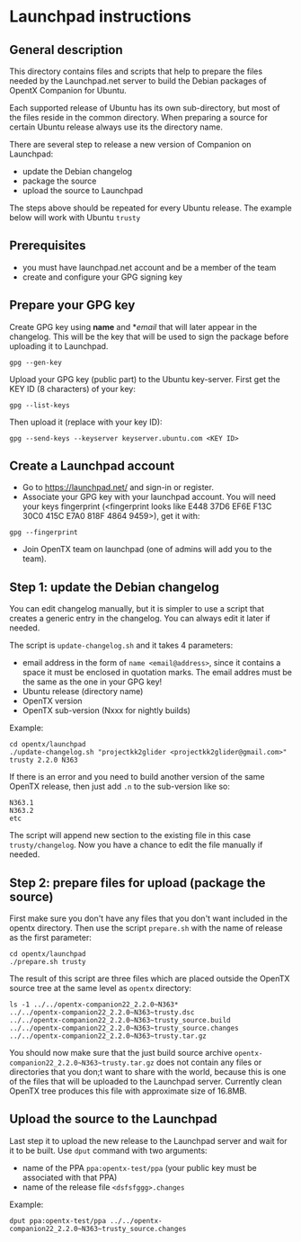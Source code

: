 # Launchpad instructions

## General description

This directory contains files and scripts that help to prepare the files needed by the Launchpad.net server to build the Debian packages of OpentX Companion for Ubuntu.

Each supported release of Ubuntu has its own sub-directory, but most of the files reside in the common directory. When preparing a source for certain Ubuntu release always use its the directory name.

There are several step to release a new version of Companion on Launchpad:
 * update the Debian changelog
 * package the source
 * upload the source to Launchpad

The steps above should be repeated for every Ubuntu release. The example below will work with Ubuntu `trusty`

## Prerequisites

 * you must have launchpad.net account and be a member of the team
 * create and configure your GPG signing key

## Prepare your GPG key

Create GPG key using **name** and **email* that will later appear in the changelog. This will be the key
that will be used to sign the package before uploading it to Launchpad.
```
gpg --gen-key
```

Upload your GPG key (public part) to the Ubuntu key-server. First get the KEY ID (8 characters) of your key:
```
gpg --list-keys
```

Then upload it (replace <KEY ID> with your key ID):
```
gpg --send-keys --keyserver keyserver.ubuntu.com <KEY ID>
```

## Create a Launchpad account
 * Go to https://launchpad.net/ and sign-in or register.
 * Associate your GPG key with your launchpad account. You will need your keys fingerprint (<fingerprint looks like E448 37D6 EF6E F13C 30C0  415C E7A0 818F 4864 9459>), get it with:
```
gpg --fingerprint
```
 * Join OpenTX team on launchpad (one of admins will add you to the team).


## Step 1: update the Debian changelog

You can edit changelog manually, but it is simpler to use a script that creates a generic entry in the changelog. You can always edit it later if needed.

The script is `update-changelog.sh` and it takes 4 parameters:
 * email address in the form of `name <email@address>`, since it contains a space it must be enclosed in quotation marks. The email addres must be the same as the one in your GPG key!
 * Ubuntu release (directory name)
 * OpenTX version
 * OpenTX sub-version (Nxxx for nightly builds)

Example:
```
cd opentx/launchpad
./update-changelog.sh "projectkk2glider <projectkk2glider@gmail.com>" trusty 2.2.0 N363
```

If there is an error and you need to build another version of the same OpenTX release, then just add `.n` to the sub-version like so:
```
N363.1
N363.2
etc
```

The script will append new section to the existing file in this case `trusty/changelog`. Now you have a chance to edit the file manually if needed.

## Step 2: prepare files for upload (package the source)

First make sure you don't have any files that you don't want included in the opentx directory. Then use the script `prepare.sh` with the name of release as the first parameter:

```
cd opentx/launchpad
./prepare.sh trusty
```

The result of this script are three files which are placed outside the OpenTX source tree at the same level as `opentx` directory:
```
ls -1 ../../opentx-companion22_2.2.0~N363*
../../opentx-companion22_2.2.0~N363~trusty.dsc
../../opentx-companion22_2.2.0~N363~trusty_source.build
../../opentx-companion22_2.2.0~N363~trusty_source.changes
../../opentx-companion22_2.2.0~N363~trusty.tar.gz
```

You should now make sure that the just build source archive `opentx-companion22_2.2.0~N363~trusty.tar.gz` does not contain any files or directories that you don;t want to share with the world, because this is one of the files that will be uploaded to the Launchpad server. Currently clean OpenTX tree produces this file with approximate size of 16.8MB.

## Upload the source to the Launchpad

Last step it to upload the new release to the Launchpad server and wait for it to be built. Use `dput` command with two arguments:
 * name of the PPA `ppa:opentx-test/ppa` (your public key must be associated with that PPA)
 * name of the release file `<dsfsfggg>.changes`

Example:
```
dput ppa:opentx-test/ppa ../../opentx-companion22_2.2.0~N363~trusty_source.changes
```
